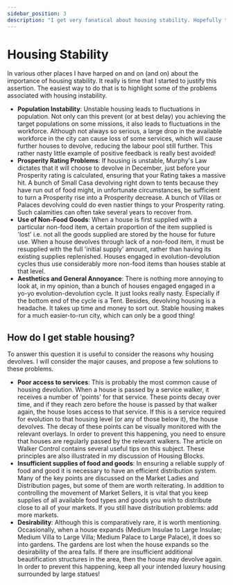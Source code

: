 ```yaml
---
sidebar_position: 3
description: "I get very fanatical about housing stability. Hopefully this article goes some way towards explaining why."
---
```

# Housing Stability

In various other places I have harped on and on (and on) about the importance of housing stability. It really is time that I started to justify this assertion. The easiest way to do that is to highlight some of the problems associated with housing instability.

- **Population Instability**:
Unstable housing leads to fluctuations in population. Not only can this prevent (or at best delay) you achieving the target populations on some missions, it also leads to fluctuations in the workforce. Although not always so serious, a large drop in the available workforce in the city can cause loss of some services, which will cause further houses to devolve, reducing the labour pool still further. This rather nasty little example of positive feedback is really best avoided!
- **Prosperity Rating Problems**:
If housing is unstable, Murphy's Law dictates that it will choose to devolve in December, just before your Prosperity rating is calculated, ensuring that your Rating takes a massive hit. A bunch of Small Casa devolving right down to tents because they have run out of food might, in unfortunate circumstances, be sufficient to turn a Prosperity rise into a Prosperity decrease. A bunch of Villas or Palaces devolving could do even nastier things to your Prosperity rating. Such calamities can often take several years to recover from.
- **Use of Non-Food Goods**:
When a house is first supplied with a particular non-food item, a certain proportion of the item supplied is 'lost' i.e. not all the goods supplied are stored by the house for future use. When a house devolves through lack of a non-food item, it must be resupplied with the full 'initial supply' amount, rather than having its existing supplies replenished. Houses engaged in evolution-devolution cycles thus use considerably more non-food items than houses stable at that level.
- **Aesthetics and General Annoyance**:
There is nothing more annoying to look at, in my opinion, than a bunch of houses engaged engaged in a yo-yo evolution-devolution cycle. It just looks really nasty. Especially if the bottom end of the cycle is a Tent. Besides, devolving housing is a headache. It takes up time and money to sort out. Stable housing makes for a much easier-to-run city, which can only be a good thing!

## How do I get stable housing?

To answer this question it is useful to consider the reasons why housing devolves. I will consider the major causes, and propose a few solutions to these problems.

- **Poor access to services**:
This is probably the most common cause of housing devolution. When a house is passed by a service walker, it receives a number of 'points' for that service. These points decay over time, and if they reach zero before the house is passed by that walker again, the house loses access to that service. If this is a service required for evolution to that housing level (or any of those below it), the house devolves. The decay of these points can be visually monitored with the relevant overlays. In order to prevent this happening, you need to ensure that houses are regularly passed by the relevant walkers. The article on Walker Control contains several useful tips on this subject. These principles are also illustrated in my discussion of Housing Blocks.
- **Insufficient supplies of food and goods**:
In ensuring a reliable supply of food and good it is necessary to have an efficient distribution system. Many of the key points are discussed on the Market Ladies and Distribution pages, but some of them are worth reiterating. In addition to controlling the movement of Market Sellers, it is vital that you keep supplies of all available food types and goods you wish to distribute close to all of your markets. If you still have distribution problems: add more markets.
- **Desirability**:
Although this is comparatively rare, it is worth mentioning. Occasionally, when a house expands (Medium Insulae to Large Insulae; Medium Villa to Large Villa; Medium Palace to Large Palace), it does so into gardens. The gardens are lost when the house expands so the desirability of the area falls. If there are insufficient additional beautification structures in the area, then the house may devolve again. In order to prevent this happening, keep all your intended luxury housing surrounded by large statues!
